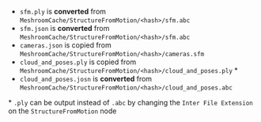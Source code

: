 - `sfm.ply` is **converted** from `MeshroomCache/StructureFromMotion/<hash>/sfm.abc`
- `sfm.json` is **converted** from `MeshroomCache/StructureFromMotion/<hash>/sfm.abc`
- `cameras.json` is copied from `MeshroomCache/StructureFromMotion/<hash>/cameras.sfm`
- `cloud_and_poses.ply` is copied from `MeshroomCache/StructureFromMotion/<hash>/cloud_and_poses.ply` *
- `cloud_and_poses.josn` is **converted** from `MeshroomCache/StructureFromMotion/<hash>/cloud_and_poses.abc`

\* `.ply` can be output instead of `.abc` by changing the `Inter File Extension` on the `StructureFromMotion` node